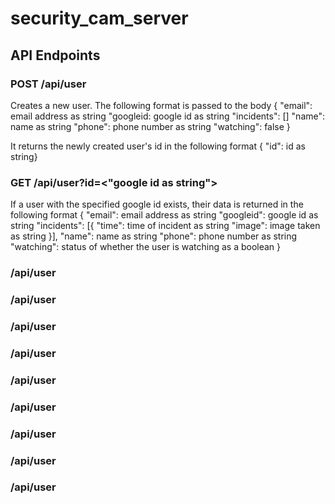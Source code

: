 # security_cam_server

## API Endpoints

### POST /api/user
Creates a new user.  The following format is passed to the body
{
  "email": email address as string
  "googleid: google id as string
  "incidents": []
  "name": name as string
  "phone": phone number as string
  "watching": false
}

It returns the newly created user's id in the following format
{ "id": id as string}

### GET /api/user?id=<"google id as string">
If a user with the specified google id exists, their data is returned in the following format
{
  "email": email address as string
  "googleid": google id as string
  "incidents": [{
                 "time": time of incident as string
                 "image": image taken as string
               }],
  "name": name as string
  "phone": phone number as string
  "watching": status of whether the user is watching as a boolean
}
### /api/user
### /api/user
### /api/user
### /api/user
### /api/user
### /api/user
### /api/user
### /api/user
### /api/user